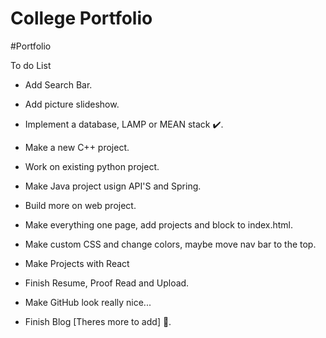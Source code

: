 # College Portfolio

#Portfolio

To do List

- Add Search Bar.
- Add picture slideshow.
- Implement a database, LAMP or MEAN stack ✔️.

- Make a new C++ project. 
- Work on existing python project.
- Make Java project usign API'S and Spring.
- Build more on web project.

- Make everything one page, add projects and block to index.html.
- Make custom CSS and change colors, maybe move nav bar to the top.
- Make Projects with React

- Finish Resume, Proof Read and Upload.
- Make GitHub look really nice...

- Finish Blog [Theres more to add] 🔋.

